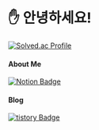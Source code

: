 # ✋ 안녕하세요!

[![Solved.ac Profile](http://mazassumnida.wtf/api/v2/generate_badge?boj=wogks99)](https://solved.ac/wogks99/)

#### About Me

[![Notion Badge](https://img.shields.io/badge/Notion-000000?style=for-the-badge&logo=notion&logoColor=white)](https://jaehan4707.notion.site/1395268d6e3648ec95e04eaf2cdf6195?pvs=4)

#### Blog

[![tistory Badge](https://img.shields.io/badge/tistory-000000?style=for-the-badge&logo=tistory&logoColor=white)](https://jja2han.tistory.com/)
